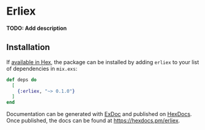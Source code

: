 # Erliex

**TODO: Add description**

## Installation

If [available in Hex](https://hex.pm/docs/publish), the package can be installed
by adding `erliex` to your list of dependencies in `mix.exs`:

```elixir
def deps do
  [
    {:erliex, "~> 0.1.0"}
  ]
end
```

Documentation can be generated with [ExDoc](https://github.com/elixir-lang/ex_doc)
and published on [HexDocs](https://hexdocs.pm). Once published, the docs can
be found at <https://hexdocs.pm/erliex>.


